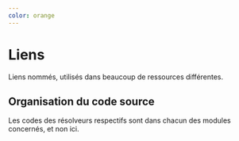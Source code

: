 ```yaml
---
color: orange
---
```


# Liens

Liens nommés, utilisés dans beaucoup de ressources différentes.

## Organisation du code source

Les codes des résolveurs respectifs sont dans chacun des modules concernés, et non ici.
